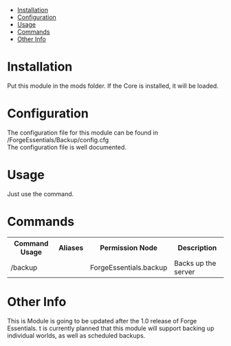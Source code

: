 * [Installation](#install)
* [Configuration](#config)
* [Usage](#use)
* [Commands](#command)
* [Other Info](#other)

# Installation <a name="install"></a>
Put this module in the mods folder. If the Core is installed, it will be loaded.

# Configuration <a name="config"></a>
The configuration file for this module can be found in <serverDir>/ForgeEssentials/Backup/config.cfg  
The configuration file is well documented.

# Usage <a name="use"></a>
Just use the command.

# Commands <a name="command"></a>
<table>
	<tr>
		<th>Command Usage</th>
		<th>Aliases</th>
		<th>Permission Node</th>
		<th>Description</th>
	</tr>
	<tr>
		<td>/backup</td>
		<td></td>
		<td>ForgeEssentials.backup</td>
		<td>Backs up the server</td>
	</tr>
	<tr>
</table>


# Other Info <a name="other"></a>
This is Module is going to be updated after the 1.0 release of Forge Essentials. t is currently planned that this module will support backing up individual worlds, as well as scheduled backups.